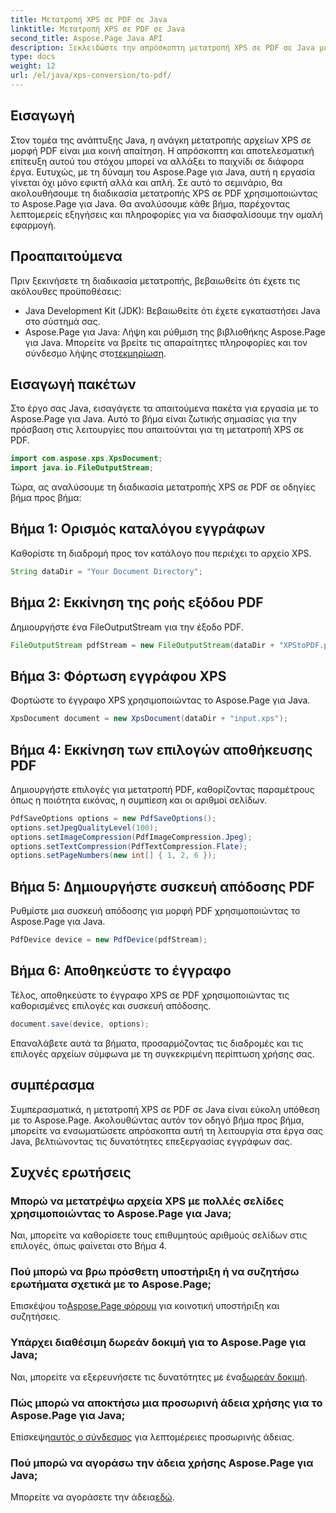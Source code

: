 ```yaml
---
title: Μετατροπή XPS σε PDF σε Java
linktitle: Μετατροπή XPS σε PDF σε Java
second_title: Aspose.Page Java API
description: Ξεκλειδώστε την απρόσκοπτη μετατροπή XPS σε PDF σε Java με το Aspose.Page. Ακολουθήστε τον οδηγό βήμα προς βήμα για αποτελεσματική και ακριβή επεξεργασία εγγράφων.
type: docs
weight: 12
url: /el/java/xps-conversion/to-pdf/
---
```

## Εισαγωγή
Στον τομέα της ανάπτυξης Java, η ανάγκη μετατροπής αρχείων XPS σε μορφή PDF είναι μια κοινή απαίτηση. Η απρόσκοπτη και αποτελεσματική επίτευξη αυτού του στόχου μπορεί να αλλάξει το παιχνίδι σε διάφορα έργα. Ευτυχώς, με τη δύναμη του Aspose.Page για Java, αυτή η εργασία γίνεται όχι μόνο εφικτή αλλά και απλή.
Σε αυτό το σεμινάριο, θα ακολουθήσουμε τη διαδικασία μετατροπής XPS σε PDF χρησιμοποιώντας το Aspose.Page για Java. Θα αναλύσουμε κάθε βήμα, παρέχοντας λεπτομερείς εξηγήσεις και πληροφορίες για να διασφαλίσουμε την ομαλή εφαρμογή.
## Προαπαιτούμενα
Πριν ξεκινήσετε τη διαδικασία μετατροπής, βεβαιωθείτε ότι έχετε τις ακόλουθες προϋποθέσεις:
- Java Development Kit (JDK): Βεβαιωθείτε ότι έχετε εγκαταστήσει Java στο σύστημά σας.
-  Aspose.Page για Java: Λήψη και ρύθμιση της βιβλιοθήκης Aspose.Page για Java. Μπορείτε να βρείτε τις απαραίτητες πληροφορίες και τον σύνδεσμο λήψης στο[τεκμηρίωση](https://reference.aspose.com/page/java/).
## Εισαγωγή πακέτων
Στο έργο σας Java, εισαγάγετε τα απαιτούμενα πακέτα για εργασία με το Aspose.Page για Java. Αυτό το βήμα είναι ζωτικής σημασίας για την πρόσβαση στις λειτουργίες που απαιτούνται για τη μετατροπή XPS σε PDF.
```java
import com.aspose.xps.XpsDocument;
import java.io.FileOutputStream;
```
Τώρα, ας αναλύσουμε τη διαδικασία μετατροπής XPS σε PDF σε οδηγίες βήμα προς βήμα:
## Βήμα 1: Ορισμός καταλόγου εγγράφων
Καθορίστε τη διαδρομή προς τον κατάλογο που περιέχει το αρχείο XPS.
```java
String dataDir = "Your Document Directory";
```
## Βήμα 2: Εκκίνηση της ροής εξόδου PDF
Δημιουργήστε ένα FileOutputStream για την έξοδο PDF.
```java
FileOutputStream pdfStream = new FileOutputStream(dataDir + "XPStoPDF.pdf");
```
## Βήμα 3: Φόρτωση εγγράφου XPS
Φορτώστε το έγγραφο XPS χρησιμοποιώντας το Aspose.Page για Java.
```java
XpsDocument document = new XpsDocument(dataDir + "input.xps");
```
## Βήμα 4: Εκκίνηση των επιλογών αποθήκευσης PDF
Δημιουργήστε επιλογές για μετατροπή PDF, καθορίζοντας παραμέτρους όπως η ποιότητα εικόνας, η συμπίεση και οι αριθμοί σελίδων.
```java
PdfSaveOptions options = new PdfSaveOptions();
options.setJpegQualityLevel(100);
options.setImageCompression(PdfImageCompression.Jpeg);
options.setTextCompression(PdfTextCompression.Flate);
options.setPageNumbers(new int[] { 1, 2, 6 });
```
## Βήμα 5: Δημιουργήστε συσκευή απόδοσης PDF
Ρυθμίστε μια συσκευή απόδοσης για μορφή PDF χρησιμοποιώντας το Aspose.Page για Java.
```java
PdfDevice device = new PdfDevice(pdfStream);
```
## Βήμα 6: Αποθηκεύστε το έγγραφο
Τέλος, αποθηκεύστε το έγγραφο XPS σε PDF χρησιμοποιώντας τις καθορισμένες επιλογές και συσκευή απόδοσης.
```java
document.save(device, options);
```
Επαναλάβετε αυτά τα βήματα, προσαρμόζοντας τις διαδρομές και τις επιλογές αρχείων σύμφωνα με τη συγκεκριμένη περίπτωση χρήσης σας.
## συμπέρασμα
Συμπερασματικά, η μετατροπή XPS σε PDF σε Java είναι εύκολη υπόθεση με το Aspose.Page. Ακολουθώντας αυτόν τον οδηγό βήμα προς βήμα, μπορείτε να ενσωματώσετε απρόσκοπτα αυτή τη λειτουργία στα έργα σας Java, βελτιώνοντας τις δυνατότητες επεξεργασίας εγγράφων σας.

## Συχνές ερωτήσεις
### Μπορώ να μετατρέψω αρχεία XPS με πολλές σελίδες χρησιμοποιώντας το Aspose.Page για Java;
Ναι, μπορείτε να καθορίσετε τους επιθυμητούς αριθμούς σελίδων στις επιλογές, όπως φαίνεται στο Βήμα 4.
### Πού μπορώ να βρω πρόσθετη υποστήριξη ή να συζητήσω ερωτήματα σχετικά με το Aspose.Page;
 Επισκέψου το[Aspose.Page φόρουμ](https://forum.aspose.com/c/page/39) για κοινοτική υποστήριξη και συζητήσεις.
### Υπάρχει διαθέσιμη δωρεάν δοκιμή για το Aspose.Page για Java;
 Ναι, μπορείτε να εξερευνήσετε τις δυνατότητες με ένα[δωρεάν δοκιμή](https://releases.aspose.com/).
### Πώς μπορώ να αποκτήσω μια προσωρινή άδεια χρήσης για το Aspose.Page για Java;
 Επίσκεψη[αυτός ο σύνδεσμος](https://purchase.aspose.com/temporary-license/) για λεπτομέρειες προσωρινής άδειας.
### Πού μπορώ να αγοράσω την άδεια χρήσης Aspose.Page για Java;
 Μπορείτε να αγοράσετε την άδεια[εδώ](https://purchase.aspose.com/buy).